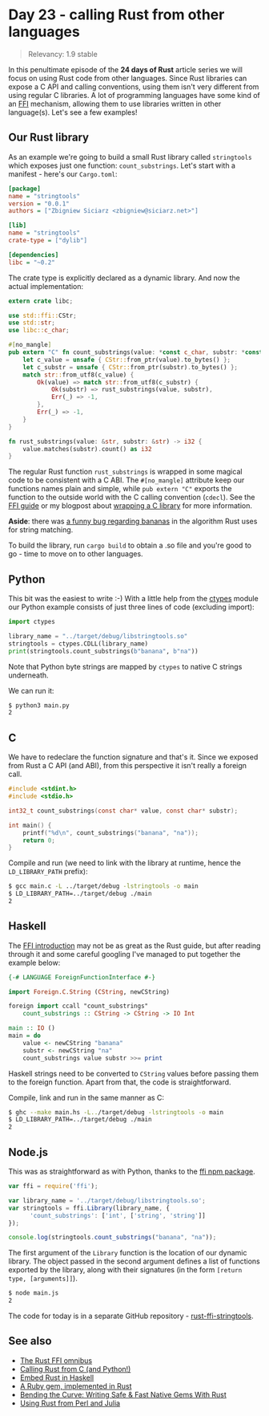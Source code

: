# Day 23 - calling Rust from other languages

> Relevancy: 1.9 stable

In this penultimate episode of the **24 days of Rust** article series we will focus on using Rust code from other languages. Since Rust libraries can expose a C API and calling conventions, using them isn't very different from using regular C libraries. A lot of programming languages have some kind of an [FFI](http://en.wikipedia.org/wiki/Foreign_function_interface) mechanism, allowing them to use libraries written in other language(s).  Let's see a few examples!

Our Rust library
----------------

As an example we're going to build a small Rust library called `stringtools` which exposes just one function: `count_substrings`. Let's start with a manifest - here's our `Cargo.toml`:

```ini
[package]
name = "stringtools"
version = "0.0.1"
authors = ["Zbigniew Siciarz <zbigniew@siciarz.net>"]

[lib]
name = "stringtools"
crate-type = ["dylib"]

[dependencies]
libc = "~0.2"
```

The crate type is explicitly declared as a dynamic library. And now the actual implementation:

```rust
extern crate libc;

use std::ffi::CStr;
use std::str;
use libc::c_char;

#[no_mangle]
pub extern "C" fn count_substrings(value: *const c_char, substr: *const c_char) -> i32 {
    let c_value = unsafe { CStr::from_ptr(value).to_bytes() };
    let c_substr = unsafe { CStr::from_ptr(substr).to_bytes() };
    match str::from_utf8(c_value) {
        Ok(value) => match str::from_utf8(c_substr) {
            Ok(substr) => rust_substrings(value, substr),
            Err(_) => -1,
        },
        Err(_) => -1,
    }
}

fn rust_substrings(value: &str, substr: &str) -> i32 {
    value.matches(substr).count() as i32
}
```

The regular Rust function `rust_substrings` is wrapped in some magical code to be consistent with a C ABI. The `#[no_mangle]` attribute keep our functions names plain and simple, while `pub extern "C"` exports the function to the outside world with the C calling convention (`cdecl`). See the [FFI guide](http://doc.rust-lang.org/guide-ffi.html) or my blogpost about [wrapping a C library](http://siciarz.net/ffi-rust-writing-bindings-libcpuid/) for more information.

**Aside**: there was [a funny bug regarding bananas](http://www.wabbo.org/blog/2014/22aug_on_bananas.html) in the algorithm Rust uses for string matching.

To build the library, run `cargo build` to obtain a .so file and you're good to go - time to move on to other languages.

Python
------

This bit was the easiest to write :-) With a little help from the [ctypes](https://docs.python.org/3.4/library/ctypes.html) module our Python example consists of just three lines of code (excluding import):

```python
import ctypes

library_name = "../target/debug/libstringtools.so"
stringtools = ctypes.CDLL(library_name)
print(stringtools.count_substrings(b"banana", b"na"))
```

Note that Python byte strings are mapped by `ctypes` to native C strings underneath.

We can run it:

```sh
$ python3 main.py
2
```

C
--

We have to redeclare the function signature and that's it. Since we exposed from Rust a C API (and ABI), from this perspective it isn't really a foreign call.

```c
#include <stdint.h>
#include <stdio.h>

int32_t count_substrings(const char* value, const char* substr);

int main() {
    printf("%d\n", count_substrings("banana", "na"));
    return 0;
}
```

Compile and run (we need to link with the library at runtime, hence the `LD_LIBRARY_PATH` prefix):

```sh
$ gcc main.c -L ../target/debug -lstringtools -o main
$ LD_LIBRARY_PATH=../target/debug ./main
2
```

Haskell
-------

The [FFI introduction](https://www.haskell.org/haskellwiki/FFI_Introduction) may not be as great as the Rust guide, but after reading through it and some careful googling I've managed to put together the example below:

```haskell
{-# LANGUAGE ForeignFunctionInterface #-}

import Foreign.C.String (CString, newCString)

foreign import ccall "count_substrings"
    count_substrings :: CString -> CString -> IO Int

main :: IO ()
main = do
    value <- newCString "banana"
    substr <- newCString "na"
    count_substrings value substr >>= print
```

Haskell strings need to be converted to `CString` values before passing them to the foreign function. Apart from that, the code is straightforward.

Compile, link and run in the same manner as C:

```sh
$ ghc --make main.hs -L../target/debug -lstringtools -o main
$ LD_LIBRARY_PATH=../target/debug ./main
2
```

Node.js
-------

This was as straightforward as with Python, thanks to the [ffi npm package](https://www.npmjs.com/package/ffi).

```javascript
var ffi = require('ffi');

var library_name = '../target/debug/libstringtools.so';
var stringtools = ffi.Library(library_name, {
      'count_substrings': ['int', ['string', 'string']]
});

console.log(stringtools.count_substrings("banana", "na"));
```

The first argument of the `Library` function is the location of our dynamic library. The object passed in the second argument defines a list of functions exported by the library, along with their signatures (in the form `[return type, [arguments]]`).

```sh
$ node main.js
2
```

The code for today is in a separate GitHub repository - [rust-ffi-stringtools](https://github.com/zsiciarz/rust-ffi-stringtools).

See also
--------

* [The Rust FFI omnibus](http://jakegoulding.com/rust-ffi-omnibus/)
* [Calling Rust from C (and Python!)](http://harkablog.com/calling-rust-from-c-and-python.html)
* [Embed Rust in Haskell](https://github.com/creichert/haskellrustdemo)
* [A Ruby gem, implemented in Rust](https://github.com/steveklabnik/rust_example)
* [Bending the Curve: Writing Safe & Fast Native Gems With Rust](http://blog.skylight.io/bending-the-curve-writing-safe-fast-native-gems-with-rust/)
* [Using Rust from Perl and Julia](http://paul.woolcock.us/posts/rust-perl-julia-ffi.html)
